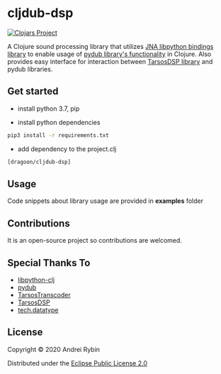 # cljdub-dsp
[![Clojars Project](https://img.shields.io/clojars/v/dragoon/cljdub-dsp.svg)](https://clojars.org/dragoon/cljdub-dsp)

A Clojure sound processing library that utilizes <a href="https://github.com/cnuernber/libpython-clj">JNA libpython bindings library</a> to enable usage of <a href="https://github.com/jiaaro/pydub">pydub library's functionality</a> in Clojure. Also provides easy interface for interaction between <a href="https://github.com/JorenSix/TarsosDSP">TarsosDSP library</a> and pydub libraries.

## Get started

* install python 3.7, pip

* install python dependencies
```bash
pip3 install -r requirements.txt
```

* add dependency to the project.clj
```clj
[dragoon/cljdub-dsp]
```

## Usage

Code snippets about library usage are provided in **examples** folder

## Contributions

It is an open-source project so contributions are welcomed.

## Special Thanks To

* <a href="https://github.com/cnuernber/libpython-clj">libpython-clj</a>
* <a href="https://github.com/jiaaro/pydub">pydub</a>
* <a href="https://github.com/JorenSix/TarsosTranscoder">TarsosTranscoder</a>
* <a href="https://github.com/JorenSix/TarsosDSP">TarsosDSP</a>
* <a href="https://github.com/techascent/tech.datatype">tech.datatype</a>

## License

Copyright © 2020 Andrei Rybin

Distributed under the <a href="https://www.eclipse.org/legal/epl-2.0/">Eclipse Public License 2.0</a>
